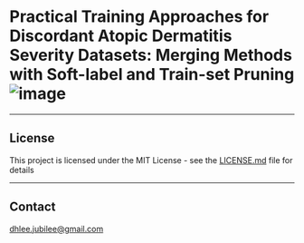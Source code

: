 # Practical Training Approaches for Discordant Atopic Dermatitis Severity Datasets: Merging Methods with Soft-label and Train-set Pruning![image]("./assets/Figure1.tif")



---
## License

This project is licensed under the MIT License - see the [LICENSE.md](LICENSE.md) file for details

---
## Contact

dhlee.jubilee@gmail.com

